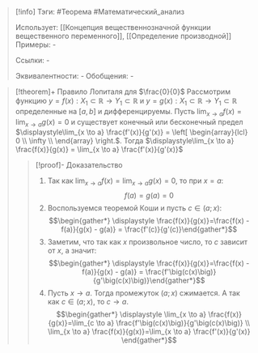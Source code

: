 > [!info]
> Тэги: #Теорема #Математический_анализ   
> 
> Использует: [[Концепция вещественнозначной функции вещественного переменного]], [[Определение производной]]
> Примеры: *-*
> 
> Ссылки: *-*
> 
> Эквивалентности: *-*
> Обобщения: *-*

> [!theorem]+ Правило Лопиталя для $\frac{0}{0}$
> Рассмотрим функцию $y = f(x):X_1 \subset \mathbb{R}\rightarrow Y_1 \subset \mathbb{R}$ и $y = g(x):X_1 \subset \mathbb{R}\rightarrow Y_1 \subset \mathbb{R}$ определенные на $[a,b]$ и дифференцируемы. Пусть $\displaystyle\lim_{x \to a} f(x) = \lim_{x \to a} g(x) =0$ и существует конечный или бесконечный предел $\displaystyle\lim_{x \to a} \frac{f'(x)}{g'(x)} = \left[ \begin{array}{lcl} 0 \\ \infty \\  \end{array} \right.$. Тогда $\displaystyle\lim_{x \to a} \frac{f(x)}{g(x)} = \lim_{x \to a} \frac{f'(x)}{g'(x)}$
> > [!proof]- Доказательство
> > 1. Так как $\displaystyle\lim_{x \to a} f(x) = \lim_{x \to a} g(x) =0$, то при $x = a$: $$f(a) = g(a) = 0$$
> > 2. Воспользуемся теоремой Коши и пусть $c\in(a;x)$: $$\begin{gather*} \displaystyle \frac{f(x)}{g(x)}=\frac{f(x) - f(a)}{g(x) - g(a)} = \frac{f'(c)}{g'(c)}\end{gather*}$$
> > 3. Заметим, что так как $x$ произвольное число, то $c$ зависит от $x$, а значит: $$\begin{gather*} \displaystyle \frac{f(x)}{g(x)}=\frac{f(x) - f(a)}{g(x) - g(a)} = \frac{f'\big(c(x)\big)}{g'\big(c(x)\big)}\end{gather*}$$
> > 4. Пусть $x \to a$. Тогда промежуток $(a;x)$ сжимается. А так как $c\in(a;x)$, то $c \to a$. $$\begin{gather*} \displaystyle \lim_{x \to a} \frac{f(x)}{g(x)}=\lim_{c \to a} \frac{f'\big(c(x)\big)}{g'\big(c(x)\big)} \\ \lim_{x \to a} \frac{f(x)}{g(x)}=\lim_{x \to a} \frac{f'(x)}{g'(x)} \end{gather*}$$
